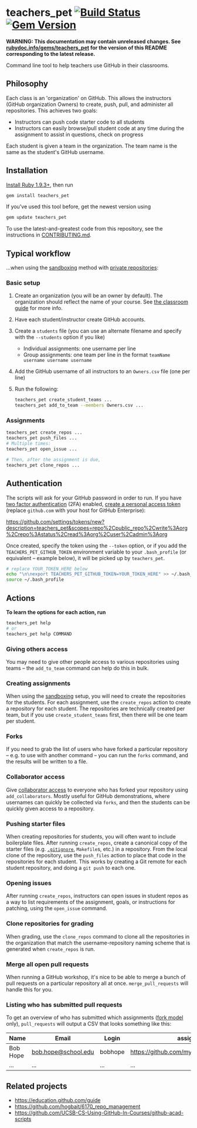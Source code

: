 # teachers_pet [![Build Status](https://travis-ci.org/education/teachers_pet.svg?branch=master)](https://travis-ci.org/education/teachers_pet) [![Gem Version](https://badge.fury.io/rb/teachers_pet.svg)](http://badge.fury.io/rb/teachers_pet)

**WARNING: This documentation may contain unreleased changes. See [rubydoc.info/gems/teachers_pet](http://rubydoc.info/gems/teachers_pet) for the version of this README corresponding to the latest release.**

Command line tool to help teachers use GitHub in their classrooms.

## Philosophy

Each class is an 'organization' on GitHub. This allows the instructors (GitHub organization Owners) to create, push, pull, and administer all repositories. This achieves two goals:

* Instructors can push code starter code to all students
* Instructors can easily browse/pull student code at any time during the assignment to assist in questions, check on progress

Each student is given a team in the organization. The team name is the same as the student's GitHub username.

## Installation

[Install Ruby 1.9.3+](https://www.ruby-lang.org/en/installation/), then run

```bash
gem install teachers_pet
```

If you've used this tool before, get the newest version using

```ruby
gem update teachers_pet
```

To use the latest-and-greatest code from this repository, see the instructions in [CONTRIBUTING.md](CONTRIBUTING.md).

## Typical workflow

...when using the [sandboxing](https://education.github.com/guide/sandboxing) method with [private repositories](https://education.github.com/guide/private_repos):

### Basic setup

1. Create an organization (you will be an owner by default). The organization should reflect the name of your course. See [the classroom guide](https://education.github.com/guide#2-create-an-organization-for-your-class) for more info.
1. Have each student/instructor create GitHub accounts.
1. Create a `students` file (you can use an alternate filename and specify with the `--students` option if you like)
    * Individual assignments: one username per line
    * Group assignments: one team per line in the format `teamName username username username`
1. Add the GitHub username of all instructors to an `Owners.csv` file (one per line)
1. Run the following:

    ```bash
    teachers_pet create_student_teams ...
    teachers_pet add_to_team --members Owners.csv ...
    ```

### Assignments

```bash
teachers_pet create_repos ...
teachers_pet push_files ...
# Multiple times:
teachers_pet open_issue ...

# Then, after the assignment is due,
teachers_pet clone_repos ...
```

## Authentication

The scripts will ask for your GitHub password in order to run. If you have [two factor authentication](https://help.github.com/articles/about-two-factor-authentication) (2FA) enabled, [create a personal access token](https://help.github.com/articles/creating-an-access-token-for-command-line-use) (replace `github.com` with your host for GitHub Enterprise):

https://github.com/settings/tokens/new?description=teachers_pet&scopes=repo%2Cpublic_repo%2Cwrite%3Aorg%2Crepo%3Astatus%2Cread%3Aorg%2Cuser%2Cadmin%3Aorg

Once created, specify the token using the `--token` option, or if you add the `TEACHERS_PET_GITHUB_TOKEN` environment variable to your `.bash_profile` (or equivalent – example below), it will be picked up by `teachers_pet`.

```bash
# replace YOUR_TOKEN_HERE below
echo "\n\nexport TEACHERS_PET_GITHUB_TOKEN=YOUR_TOKEN_HERE" >> ~/.bash_profile
source ~/.bash_profile
```

## Actions

**To learn the options for each action, run**

```bash
teachers_pet help
# or
teachers_pet help COMMAND
```

### Giving others access

You may need to give other people access to various repositories using teams – the `add_to_team` command can help do this in bulk.

### Creating assignments

When using the [sandboxing](https://education.github.com/guide/sandboxing) setup, you will need to create the repositories for the students.  For each assignment, use the `create_repos` action to create a repository for each student.  The repositories are technically created per team, but if you use `create_student_teams` first, then there will be one team per student.

### Forks

If you need to grab the list of users who have forked a particular repository – e.g. to use with another command – you can run the `forks` command, and the results will be written to a file.

### Collaborator access

Give [collaborator access](https://help.github.com/articles/what-are-the-different-access-permissions#collaborator) to everyone who has forked your repository using `add_collaborators`.  Mostly useful for GitHub demonstrations, where usernames can quickly be collected via `forks`, and then the students can be quickly given access to a repository.

### Pushing starter files

When creating repositories for students, you will often want to include boilerplate files.  After running `create_repos`, create a canonical copy of the starter files (e.g. [`.gitignore`](https://github.com/github/gitignore#readme), `Makefile`s, etc.) in a repository.  From the local clone of the repository, use the `push_files` action to place that code in the repositories for each student.  This works by creating a Git remote for each student repository, and doing a `git push` to each one.

### Opening issues

After running `create_repos`, instructors can open issues in student repos as a way to list requirements of the assignment, goals, or instructions for patching, using the `open_issue` command.

### Clone repositories for grading

When grading, use the `clone_repos` command to clone all the repositories in the organization that match the username-repository naming scheme that is generated when `create_repos` is run.

### Merge all open pull requests

When running a GitHub workshop, it's nice to be able to merge a bunch of pull requests on a particular repository all at once. `merge_pull_requests` will handle this for you.

### Listing who has submitted pull requests

To get an overview of who has submitted which assignments ([fork model](https://education.github.com/guide/forks) only), `pull_requests` will output a CSV that looks something like this:

| Name     | Email               | Login   | assignment1                                   | assignment2                                   |
|----------|---------------------|---------|-----------------------------------------------|-----------------------------------------------|
| Bob Hope | bob.hope@school.edu | bobhope | https://github.com/myclass/assignment1/pull/1 | https://github.com/myclass/assignment2/pull/5 |
| ...      | ...                 | ...     | ...                                           | ...                                           |

<!-- generated with http://www.tablesgenerator.com/markdown_tables -->

## Related projects

* https://education.github.com/guide
* https://github.com/hogbait/6170_repo_management
* https://github.com/UCSB-CS-Using-GitHub-In-Courses/github-acad-scripts
